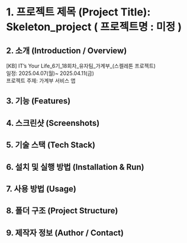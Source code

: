 # 1. 프로젝트 제목 (Project Title): Skeleton_project ( 프로젝트명 : 미정 )

## 2. 소개 (Introduction / Overview)
[KB] IT’s Your Life_6기_18회차_유자팀_가계부_(스켈레톤 프로젝트) <br/>
일정: 2025.04.07(월)~ 2025.04.11(금)<br/>
프로젝트 주제: 가계부 서비스 앱<br/>

## 3. 기능 (Features)

## 4. 스크린샷 (Screenshots)

## 5. 기술 스택 (Tech Stack)

## 6. 설치 및 실행 방법 (Installation & Run)

## 7. 사용 방법 (Usage)

## 8. 폴더 구조 (Project Structure)

## 9. 제작자 정보 (Author / Contact)
